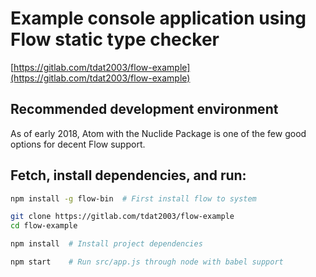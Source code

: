 # Example console application using Flow static type checker
[https://gitlab.com/tdat2003/flow-example](https://gitlab.com/tdat2003/flow-example)

## Recommended development environment
As of early 2018, Atom with the Nuclide Package is one of the few good options for decent Flow support.

## Fetch, install dependencies, and run:
```sh
npm install -g flow-bin  # First install flow to system

git clone https://gitlab.com/tdat2003/flow-example
cd flow-example

npm install  # Install project dependencies

npm start    # Run src/app.js through node with babel support
```
